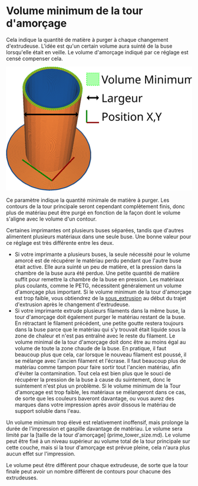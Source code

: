 Volume minimum de la tour d'amorçage
====
Cela indique la quantité de matière à purger à chaque changement d'extrudeuse. L'idée est qu'un certain volume aura suinté de la buse lorsqu'elle était en veille. Le volume d'amorçage indiqué par ce réglage est censé compenser cela.

![Le volume en cours d'extrusion est mis en évidence en vert](../images/prime_tower_fr.svg)

Ce paramètre indique la quantité minimale de matière à purger. Les contours de la tour principale seront cependant complètement finis, donc plus de matériau peut être purgé en fonction de la façon dont le volume s'aligne avec le volume d'un contour.

Certaines imprimantes ont plusieurs buses séparées, tandis que d'autres alimentent plusieurs matériaux dans une seule buse. Une bonne valeur pour ce réglage est très différente entre les deux.
* Si votre imprimante a plusieurs buses, la seule nécessité pour le volume amorcé est de récupérer le matériau perdu pendant que l'autre buse était active. Elle aura suinté un peu de matière, et la pression dans la chambre de la buse aura été perdue. Une petite quantité de matière suffit pour remettre la chambre de la buse en pression. Les matériaux plus coulants, comme le PETG, nécessitent généralement un volume d'amorçage plus important. Si le volume minimum de la tour d'amorçage est trop faible, vous obtiendrez de la [sous_extrusion](../troubleshooting/underextrusion.md) au début du trajet d'extrusion après le changement d'extrudeuse.
* Si votre imprimante extrude plusieurs filaments dans la même buse, la tour d'amorçage doit également purger le matériau restant de la buse. En rétractant le filament précédent, une petite goutte restera toujours dans la buse parce que le matériau qui s'y trouvait était liquide sous la zone de chaleur et n'est pas entraîné avec le reste du filament. Le volume minimal de la tour d'amorçage doit donc être au moins égal au volume de toute la zone chaude de la buse. En pratique, il faut beaucoup plus que cela, car lorsque le nouveau filament est poussé, il se mélange avec l'ancien filament et l'écrase. Il faut beaucoup plus de matériau comme tampon pour faire sortir tout l'ancien matériau, afin d'éviter la contamination. Tout cela est bien plus que le souci de récupérer la pression de la buse à cause du suintement, donc le suintement n'est plus un problème. Si le volume minimum de la Tour d'amorçage est trop faible, les matériaux se mélangeront dans ce cas, de sorte que les couleurs baveront davantage, ou vous aurez des marques dans votre impression après avoir dissous le matériau de support soluble dans l'eau.

Un volume minimum trop élevé est relativement inoffensif, mais prolonge la durée de l'impression et gaspille davantage de matériau. Le volume sera limité par la [taille de la tour d'amorçage] (prime_tower_size.md). Le volume peut être fixé à un niveau supérieur au volume total de la tour principale sur cette couche, mais si la tour d'amorçage est prévue pleine, cela n'aura plus aucun effet sur l'impression.

Le volume peut être différent pour chaque extrudeuse, de sorte que la tour finale peut avoir un nombre différent de contours pour chacune des extrudeuses.
